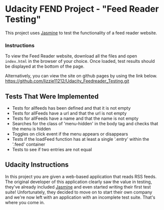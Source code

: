 # Udacity FEND Project - "Feed Reader Testing"

This project uses [Jasmine](https://jasmine.github.io/) to test the functionality of a feed reader website.

### Instructions
To view the Feed Reader website, download all the files and open `index.html` in the browser of your choice.
Once loaded, test results should be displayed at the bottom of the page.

Alternatively, you can view the site on github pages by using the link below. 
https://github.com/lizzie11212/Udacity_Feedreader_Testing.git

##  Tests That Were Implemented

* Tests for allfeeds has been defined and that it is not empty 
* Tests for allFeeds have a url and that the url is not empty
* Tests for allFeeds have a name and that the name is not empty 
* Searches for the class of 'menu-hidden' in the body tag and checks that the menu is hidden
* Toggles on click event if the menu appears or disappears
* Tests if the loadFeed function has at least a single '.entry' within the '.feed' container
* Tests to see if two entries are not equal

## Udacity Instructions 

In this project you are given a web-based application that reads RSS feeds. The original developer of this application clearly saw the value in testing, they've already included <a href="https://jasmine.github.io/">Jasmine</a> and even started writing their first test suite! Unfortunately, they decided to move on to start their own company and we're now left with an application with an incomplete test suite. That's where you come in.